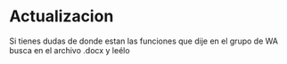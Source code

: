 # Actualizacion  

Si tienes dudas de donde estan las funciones que dije en el grupo de WA busca en el archivo .docx y leélo 
